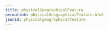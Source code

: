 ```yaml
---
title: physicalGeographicalFeature
permalink: physicalGeographicalFeature.html
jsonid: physicalgeographicalfeature
---
```

